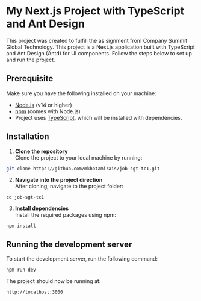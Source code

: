 # My Next.js Project with TypeScript and Ant Design

This project was created to fulfill the as signment from Company Summit Global Technology. This project is a Next.js application built with TypeScript and Ant Design (Antd) for UI components. Follow the steps below to set up and run the project.


## Prerequisite
Make sure you have the following installed on your machine:
- [Node.js](https://nodejs.org/en/) (v14 or higher)
- [npm](https://www.npmjs.com/get-npm) (comes with Node.js)
- Project uses [TypeScript](https://www.typescriptlang.org/), which will be installed with dependencies.

## Installation
1. **Clone the repository**   
Clone the project to your local machine by running:

  ```bash
  git clone https://github.com/mkhotamirais/job-sgt-tc1.git
  ```
2. **Navigate into the project direction**  
After cloning, navigate to the project folder:

  ```
  cd job-sgt-tc1
  ```
3. **Install dependencies**   
Install the required packages using npm:
  ```
  npm install
  ```

## Running the development server   
To start the development server, run the following command:

  ```
  npm run dev
  ```
The project should now be running at:

  ```
  http://localhost:3000
  ```
